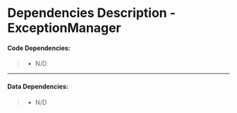 # Dependencies Description - ExceptionManager


#### **Code Dependencies:**
> * N/D

-----

#### **Data Dependencies:**
> * N/D